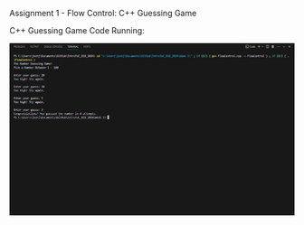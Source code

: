 Assignment 1 - Flow Control: C++ Guessing Game

C++ Guessing Game Code Running: 

![Screenshot of the Number Guessing Game](week1_screenshot.JPG)
